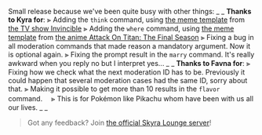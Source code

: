 Small release because we've been quite busy with other things:
_ _
**Thanks to Kyra for**:
⫸ Adding the `think` command, using [the meme template](https://github.com/skyra-project/skyra/raw/main/assets/images/memes/think.png) from [the TV show Invincible](https://www.themoviedb.org/tv/95557-invincible)
⫸ Adding the `where` command, using [the meme template](https://github.com/skyra-project/skyra/raw/main/assets/images/memes/where.png) from [the anime Attack On Titan: The Final Season](https://anilist.co/anime/110277/Shingeki-no-Kyojin-The-Final-Season/)
⫸ Fixing a bug in all moderation commands that made reason a mandatory argument. Now it is optional again.
⫸ Fixing the prompt result in the `marry` command. It's really awkward when you reply no but I interpret yes...
_ _
**Thanks to Favna for**:
⫸ Fixing how we check what the next moderation ID has to be. Previously it could happen that several moderation cases had the same ID, sorry about that.
⫸ Making it possible to get more than 10 results in the `flavor` command.
　⪢ This is for Pokémon like Pikachu whom have been with us all our lives.
_ _
> Got any feedback? Join [the official Skyra Lounge server](https://join.skyra.pw)!
